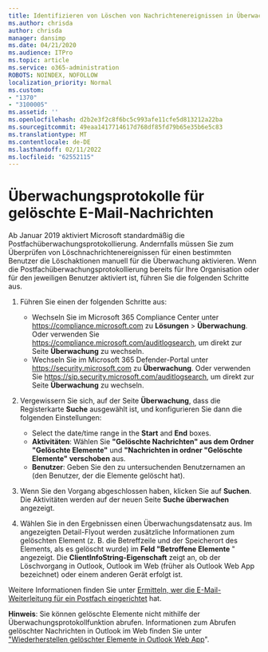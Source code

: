 ```yaml
---
title: Identifizieren von Löschen von Nachrichtenereignissen in Überwachungsprotokollen
ms.author: chrisda
author: chrisda
manager: dansimp
ms.date: 04/21/2020
ms.audience: ITPro
ms.topic: article
ms.service: o365-administration
ROBOTS: NOINDEX, NOFOLLOW
localization_priority: Normal
ms.custom:
- "1370"
- "3100005"
ms.assetid: ''
ms.openlocfilehash: d2b2e3f2c8f6bc5c993afe11cfe5d813212a22ba
ms.sourcegitcommit: 49eaa1417714617d768df85fd79b65e35b6e5c83
ms.translationtype: MT
ms.contentlocale: de-DE
ms.lasthandoff: 02/11/2022
ms.locfileid: "62552115"
---
```

# <a name="audit-logs-for-deleted-email-messages"></a>Überwachungsprotokolle für gelöschte E-Mail-Nachrichten

Ab Januar 2019 aktiviert Microsoft standardmäßig die Postfachüberwachungsprotokollierung. Andernfalls müssen Sie zum Überprüfen von Löschnachrichtenereignissen für einen bestimmten Benutzer die Löschaktionen manuell für die Überwachung aktivieren. Wenn die Postfachüberwachungsprotokollierung bereits für Ihre Organisation oder für den jeweiligen Benutzer aktiviert ist, führen Sie die folgenden Schritte aus.

1. Führen Sie einen der folgenden Schritte aus:
   - Wechseln Sie im Microsoft 365 Compliance Center unter <https://compliance.microsoft.com> zu **Lösungen** \> **Überwachung**. Oder verwenden Sie <https://compliance.microsoft.com/auditlogsearch>, um direkt zur Seite **Überwachung** zu wechseln.
   - Wechseln Sie im Microsoft 365 Defender-Portal unter <https://security.microsoft.com> zu **Überwachung**. Oder verwenden Sie <https://sip.security.microsoft.com/auditlogsearch>, um direkt zur Seite **Überwachung** zu wechseln.

2. Vergewissern Sie sich, auf der Seite **Überwachung**, dass die Registerkarte **Suche** ausgewählt ist, und konfigurieren Sie dann die folgenden Einstellungen:
   - Select the date/time range in the **Start** and **End** boxes.
   - **Aktivitäten**: Wählen Sie **"Gelöschte Nachrichten" aus dem Ordner "Gelöschte Elemente"** und **"Nachrichten in ordner "Gelöschte Elemente" verschoben** aus.
   - **Benutzer**: Geben Sie den zu untersuchenden Benutzernamen an (den Benutzer, der die Elemente gelöscht hat).

3. Wenn Sie den Vorgang abgeschlossen haben, klicken Sie auf **Suchen**. Die Aktivitäten werden auf der neuen Seite **Suche überwachen** angezeigt.

4. Wählen Sie in den Ergebnissen einen Überwachungsdatensatz aus. Im angezeigten Detail-Flyout werden zusätzliche Informationen zum gelöschten Element (z. B. die Betreffzeile und der Speicherort des Elements, als es gelöscht wurde) im **Feld "Betroffene Elemente** " angezeigt. Die **ClientInfoString-Eigenschaft** zeigt an, ob der Löschvorgang in Outlook, Outlook im Web (früher als Outlook Web App bezeichnet) oder einem anderen Gerät erfolgt ist.

Weitere Informationen finden Sie unter [Ermitteln, wer die E-Mail-Weiterleitung für ein Postfach eingerichtet](https://docs.microsoft.com/microsoft-365/compliance/auditing-troubleshooting-scenarios#determine-if-a-user-deleted-email-items) hat.

**Hinweis**: Sie können gelöschte Elemente nicht mithilfe der Überwachungsprotokollfunktion abrufen. Informationen zum Abrufen gelöschter Nachrichten in Outlook im Web finden Sie unter ["Wiederherstellen gelöschter Elemente in Outlook Web App](https://support.office.com/article/C3D8FC15-EEEF-4F1C-81DF-E27964B7EDD4)".
